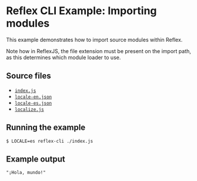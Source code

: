 # Reflex CLI Example: Importing modules

This example demonstrates how to import source modules within Reflex.

Note how in ReflexJS, the file extension must be present on the import path, as this determines which module loader to use.

## Source files

- [`index.js`](./index.js)
- [`locale-en.json`](./locale-en.json)
- [`locale-es.json`](./locale-es.json)
- [`localize.js`](./localize.js)

## Running the example

```shell
$ LOCALE=es reflex-cli ./index.js
```

## Example output

```
"¡Hola, mundo!"
```
